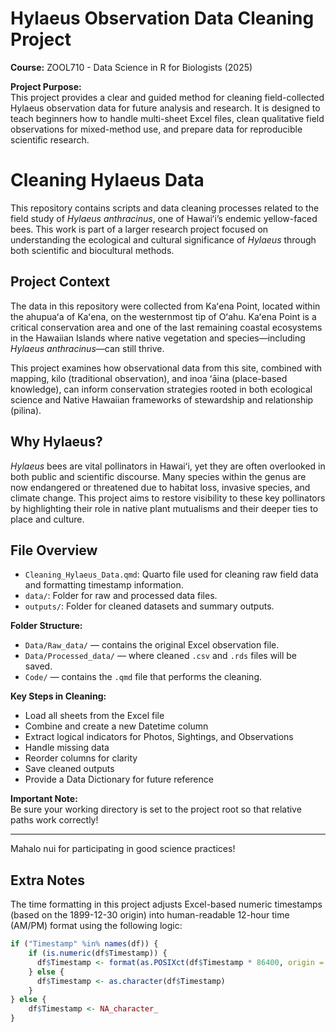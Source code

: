 # Hylaeus Observation Data Cleaning Project

**Course:** ZOOL710 - Data Science in R for Biologists (2025)

**Project Purpose:**  
This project provides a clear and guided method for cleaning field-collected Hylaeus observation data for future analysis and research. It is designed to teach beginners how to handle multi-sheet Excel files, clean qualitative field observations for mixed-method use, and prepare data for reproducible scientific research.

# Cleaning Hylaeus Data

This repository contains scripts and data cleaning processes related to the field study of *Hylaeus anthracinus*, one of Hawaiʻi’s endemic yellow-faced bees. This work is part of a larger research project focused on understanding the ecological and cultural significance of *Hylaeus* through both scientific and biocultural methods.

## Project Context

The data in this repository were collected from Kaʻena Point, located within the ahupuaʻa of Kaʻena, on the westernmost tip of Oʻahu. Kaʻena Point is a critical conservation area and one of the last remaining coastal ecosystems in the Hawaiian Islands where native vegetation and species—including *Hylaeus anthracinus*—can still thrive. 

This project examines how observational data from this site, combined with mapping, kilo (traditional observation), and inoa ʻāina (place-based knowledge), can inform conservation strategies rooted in both ecological science and Native Hawaiian frameworks of stewardship and relationship (pilina).

## Why Hylaeus?

*Hylaeus* bees are vital pollinators in Hawaiʻi, yet they are often overlooked in both public and scientific discourse. Many species within the genus are now endangered or threatened due to habitat loss, invasive species, and climate change. This project aims to restore visibility to these key pollinators by highlighting their role in native plant mutualisms and their deeper ties to place and culture.

## File Overview

- `Cleaning_Hylaeus_Data.qmd`: Quarto file used for cleaning raw field data and formatting timestamp information.
- `data/`: Folder for raw and processed data files.
- `outputs/`: Folder for cleaned datasets and summary outputs.


**Folder Structure:**
- `Data/Raw_data/` — contains the original Excel observation file.
- `Data/Processed_data/` — where cleaned `.csv` and `.rds` files will be saved.
- `Code/` — contains the `.qmd` file that performs the cleaning.

**Key Steps in Cleaning:**
- Load all sheets from the Excel file
- Combine and create a new Datetime column
- Extract logical indicators for Photos, Sightings, and Observations
- Handle missing data
- Reorder columns for clarity
- Save cleaned outputs
- Provide a Data Dictionary for future reference

**Important Note:**  
Be sure your working directory is set to the project root so that relative paths work correctly!

---
Mahalo nui for participating in good science practices!

## Extra Notes

The time formatting in this project adjusts Excel-based numeric timestamps (based on the 1899-12-30 origin) into human-readable 12-hour time (AM/PM) format using the following logic:

```r
if ("Timestamp" %in% names(df)) {
    if (is.numeric(df$Timestamp)) {
      df$Timestamp <- format(as.POSIXct(df$Timestamp * 86400, origin = "1899-12-30", tz = "UTC"), "%I:%M %p")
    } else {
      df$Timestamp <- as.character(df$Timestamp)
    }
} else {
    df$Timestamp <- NA_character_
}